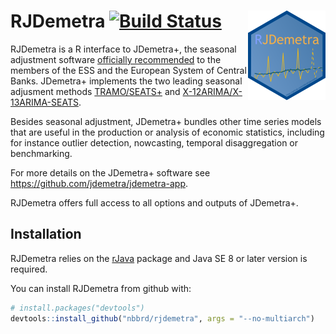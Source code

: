 
<!-- README.md is generated from README.Rmd. Please edit that file -->
RJDemetra [![Build Status](https://api.travis-ci.com/nbbrd/rjdemetra.svg?branch=master)](https://travis-ci.com/nbbrd/rjdemetra) <img src="man/figures/logo.png" align="right" />
================================================================================================================================================================================

RJDemetra is a R interface to JDemetra+, the seasonal adjustment software [officially recommended](https://ec.europa.eu/eurostat/cros/system/files/Jdemetra_%20release.pdf) to the members of the ESS and the European System of Central Banks. JDemetra+ implements the two leading seasonal adjusment methods [TRAMO/SEATS+](http://www.bde.es/bde/en/secciones/servicios/Profesionales/Programas_estadi/Programas_estad_d9fa7f3710fd821.html) and [X-12ARIMA/X-13ARIMA-SEATS](https://www.census.gov/srd/www/x13as/).

Besides seasonal adjustment, JDemetra+ bundles other time series models that are useful in the production or analysis of economic statistics, including for instance outlier detection, nowcasting, temporal disaggregation or benchmarking.

For more details on the JDemetra+ software see <https://github.com/jdemetra/jdemetra-app>.

RJDemetra offers full access to all options and outputs of JDemetra+.

Installation
------------

RJDemetra relies on the [rJava](https://CRAN.R-project.org/package=rJava) package and Java SE 8 or later version is required.

You can install RJDemetra from github with:

``` r
# install.packages("devtools")
devtools::install_github("nbbrd/rjdemetra", args = "--no-multiarch")
```
